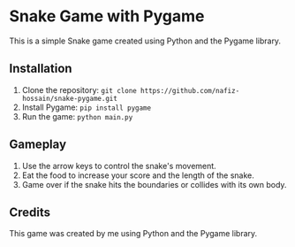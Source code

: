 # Snake Game with Pygame
This is a simple Snake game created using Python and the Pygame library.

## Installation

1. Clone the repository:
` git clone https://github.com/nafiz-hossain/snake-pygame.git
`
2. Install Pygame:
`pip install pygame
`
3. Run the game:
`python main.py
`


## Gameplay

1. Use the arrow keys to control the snake's movement.
2. Eat the food to increase your score and the length of the snake.
3. Game over if the snake hits the boundaries or collides with its own body.


## Credits
This game was created by me using Python and the Pygame library.
